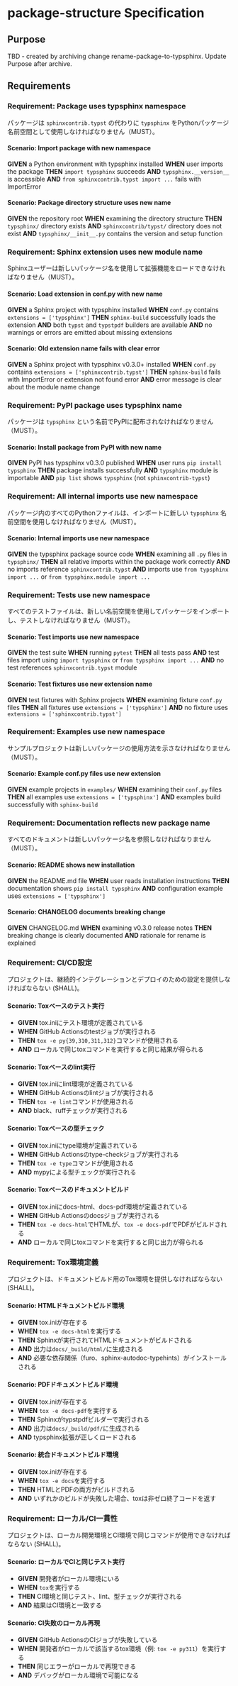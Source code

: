 # package-structure Specification

## Purpose
TBD - created by archiving change rename-package-to-typsphinx. Update Purpose after archive.
## Requirements
### Requirement: Package uses typsphinx namespace

パッケージは `sphinxcontrib.typst` の代わりに `typsphinx` をPythonパッケージ名前空間として使用しなければなりません（MUST）。

#### Scenario: Import package with new namespace

**GIVEN** a Python environment with typsphinx installed
**WHEN** user imports the package
**THEN** `import typsphinx` succeeds
**AND** `typsphinx.__version__` is accessible
**AND** `from sphinxcontrib.typst import ...` fails with ImportError

#### Scenario: Package directory structure uses new name

**GIVEN** the repository root
**WHEN** examining the directory structure
**THEN** `typsphinx/` directory exists
**AND** `sphinxcontrib/typst/` directory does not exist
**AND** `typsphinx/__init__.py` contains the version and setup function

### Requirement: Sphinx extension uses new module name

Sphinxユーザーは新しいパッケージ名を使用して拡張機能をロードできなければなりません（MUST）。

#### Scenario: Load extension in conf.py with new name

**GIVEN** a Sphinx project with typsphinx installed
**WHEN** `conf.py` contains `extensions = ['typsphinx']`
**THEN** `sphinx-build` successfully loads the extension
**AND** both `typst` and `typstpdf` builders are available
**AND** no warnings or errors are emitted about missing extensions

#### Scenario: Old extension name fails with clear error

**GIVEN** a Sphinx project with typsphinx v0.3.0+ installed
**WHEN** `conf.py` contains `extensions = ['sphinxcontrib.typst']`
**THEN** `sphinx-build` fails with ImportError or extension not found error
**AND** error message is clear about the module name change

### Requirement: PyPI package uses typsphinx name

パッケージは `typsphinx` という名前でPyPIに配布されなければなりません（MUST）。

#### Scenario: Install package from PyPI with new name

**GIVEN** PyPI has typsphinx v0.3.0 published
**WHEN** user runs `pip install typsphinx`
**THEN** package installs successfully
**AND** `typsphinx` module is importable
**AND** `pip list` shows `typsphinx` (not `sphinxcontrib-typst`)

### Requirement: All internal imports use new namespace

パッケージ内のすべてのPythonファイルは、インポートに新しい `typsphinx` 名前空間を使用しなければなりません（MUST）。

#### Scenario: Internal imports use new namespace

**GIVEN** the typsphinx package source code
**WHEN** examining all `.py` files in `typsphinx/`
**THEN** all relative imports within the package work correctly
**AND** no imports reference `sphinxcontrib.typst`
**AND** imports use `from typsphinx import ...` or `from typsphinx.module import ...`

### Requirement: Tests use new namespace

すべてのテストファイルは、新しい名前空間を使用してパッケージをインポートし、テストしなければなりません（MUST）。

#### Scenario: Test imports use new namespace

**GIVEN** the test suite
**WHEN** running `pytest`
**THEN** all tests pass
**AND** test files import using `import typsphinx` or `from typsphinx import ...`
**AND** no test references `sphinxcontrib.typst` module

#### Scenario: Test fixtures use new extension name

**GIVEN** test fixtures with Sphinx projects
**WHEN** examining fixture `conf.py` files
**THEN** all fixtures use `extensions = ['typsphinx']`
**AND** no fixture uses `extensions = ['sphinxcontrib.typst']`

### Requirement: Examples use new namespace

サンプルプロジェクトは新しいパッケージの使用方法を示さなければなりません（MUST）。

#### Scenario: Example conf.py files use new extension

**GIVEN** example projects in `examples/`
**WHEN** examining their `conf.py` files
**THEN** all examples use `extensions = ['typsphinx']`
**AND** examples build successfully with `sphinx-build`

### Requirement: Documentation reflects new package name

すべてのドキュメントは新しいパッケージ名を参照しなければなりません（MUST）。

#### Scenario: README shows new installation

**GIVEN** the README.md file
**WHEN** user reads installation instructions
**THEN** documentation shows `pip install typsphinx`
**AND** configuration example uses `extensions = ['typsphinx']`

#### Scenario: CHANGELOG documents breaking change

**GIVEN** CHANGELOG.md
**WHEN** examining v0.3.0 release notes
**THEN** breaking change is clearly documented
**AND** rationale for rename is explained

### Requirement: CI/CD設定

プロジェクトは、継続的インテグレーションとデプロイのための設定を提供しなければならない (SHALL)。

#### Scenario: Toxベースのテスト実行

- **GIVEN** tox.iniにテスト環境が定義されている
- **WHEN** GitHub Actionsのtestジョブが実行される
- **THEN** `tox -e py{39,310,311,312}`コマンドが使用される
- **AND** ローカルで同じtoxコマンドを実行すると同じ結果が得られる

#### Scenario: Toxベースのlint実行

- **GIVEN** tox.iniにlint環境が定義されている
- **WHEN** GitHub Actionsのlintジョブが実行される
- **THEN** `tox -e lint`コマンドが使用される
- **AND** black、ruffチェックが実行される

#### Scenario: Toxベースの型チェック

- **GIVEN** tox.iniにtype環境が定義されている
- **WHEN** GitHub Actionsのtype-checkジョブが実行される
- **THEN** `tox -e type`コマンドが使用される
- **AND** mypyによる型チェックが実行される

#### Scenario: Toxベースのドキュメントビルド

- **GIVEN** tox.iniにdocs-html、docs-pdf環境が定義されている
- **WHEN** GitHub Actionsのdocsジョブが実行される
- **THEN** `tox -e docs-html`でHTMLが、`tox -e docs-pdf`でPDFがビルドされる
- **AND** ローカルで同じtoxコマンドを実行すると同じ出力が得られる

### Requirement: Tox環境定義

プロジェクトは、ドキュメントビルド用のTox環境を提供しなければならない (SHALL)。

#### Scenario: HTMLドキュメントビルド環境

- **GIVEN** tox.iniが存在する
- **WHEN** `tox -e docs-html`を実行する
- **THEN** Sphinxが実行されてHTMLドキュメントがビルドされる
- **AND** 出力は`docs/_build/html/`に生成される
- **AND** 必要な依存関係（furo、sphinx-autodoc-typehints）がインストールされる

#### Scenario: PDFドキュメントビルド環境

- **GIVEN** tox.iniが存在する
- **WHEN** `tox -e docs-pdf`を実行する
- **THEN** Sphinxがtypstpdfビルダーで実行される
- **AND** 出力は`docs/_build/pdf/`に生成される
- **AND** typsphinx拡張が正しくロードされる

#### Scenario: 統合ドキュメントビルド環境

- **GIVEN** tox.iniが存在する
- **WHEN** `tox -e docs`を実行する
- **THEN** HTMLとPDFの両方がビルドされる
- **AND** いずれかのビルドが失敗した場合、toxは非ゼロ終了コードを返す

### Requirement: ローカル/CI一貫性

プロジェクトは、ローカル開発環境とCI環境で同じコマンドが使用できなければならない (SHALL)。

#### Scenario: ローカルでCIと同じテスト実行

- **GIVEN** 開発者がローカル環境にいる
- **WHEN** `tox`を実行する
- **THEN** CI環境と同じテスト、lint、型チェックが実行される
- **AND** 結果はCI環境と一致する

#### Scenario: CI失敗のローカル再現

- **GIVEN** GitHub ActionsのCIジョブが失敗している
- **WHEN** 開発者がローカルで該当するtox環境（例: `tox -e py311`）を実行する
- **THEN** 同じエラーがローカルで再現できる
- **AND** デバッグがローカル環境で可能になる

